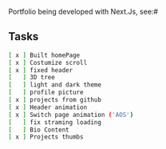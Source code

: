 Portfolio being developed with Next.Js, see:#

## Tasks

```bash
[ x ] Built homePage
[ x ] Costumize scroll
[ x ] fixed header
[   ] 3D tree
[   ] light and dark theme
[   ] profile picture
[ x ] projects from github
[ x ] Header animation
[ x ] Switch page animation ('AOS')
[   ] fix straming loading
[   ] Bio Content
[ x ] Projects thumbs
```


